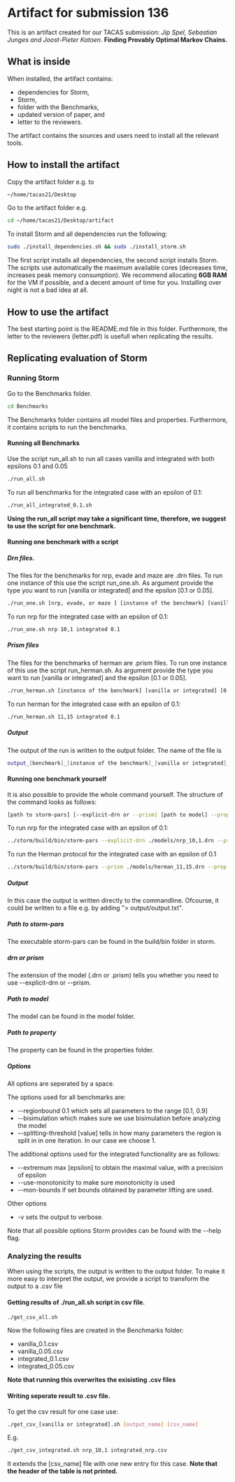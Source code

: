 # Artifact for submission 136


This is an artifact created for our TACAS submission: _Jip Spel, Sebastian Junges and Joost-Pieter Katoen._ **Finding Provably Optimal Markov Chains.**

## What is inside
When installed, the artifact contains:
 * dependencies for Storm,
 * Storm,
 * folder with the Benchmarks, 
 * updated version of paper, and
 * letter to the reviewers.

The artifact contains the sources and users need to install all the relevant tools.

## How to install the artifact
Copy the artifact folder e.g. to 
```sh
~/home/tacas21/Desktop
```
Go to the artifact folder e.g.
```sh
cd ~/home/tacas21/Desktop/artifact
```
To install Storm and all dependencies run the following:
```sh
sudo ./install_dependencies.sh && sudo ./install_storm.sh
```

The first script installs all dependencies, the second script installs Storm. The scripts use automatically the maximum available cores (decreases time, increases peak memory consumption). We recommend allocating
**6GB RAM** for the VM if possible, and a decent amount of time for you.
Installing over night is not a bad idea at all.

## How to use the artifact
The best starting point is the README.md file in this folder. Furthermore, the letter to the reviewers (letter.pdf) is usefull when replicating the results. 

## Replicating evaluation of Storm

### Running Storm
Go to the Benchmarks folder.
```sh
cd Benchmarks
```
The Benchmarks folder contains all model files and properties. Furthermore, it contains scripts to run the benchmarks.

#### Running all Benchmarks
 Use the script run_all.sh to run all cases vanilla and integrated with both epsilons 0.1 and 0.05
 ```sh
 ./run_all.sh
 ```
 To run all benchmarks for the integrated case with an epsilon of 0.1:
 ```sh
 ./run_all_integrated_0.1.sh
 ```
 
 **Using the run_all script may take a significant time, therefore, we suggest to use the script for one benchmark.** 
 
#### Running one benchmark with a script
##### Drn files.
The files for the benchmarks for nrp, evade and maze are .drn files. To run one instance of this use the script run_one.sh. As argument provide the type you want to run [vanilla or integrated] and the epsilon [0.1 or 0.05].
```sh
./run_one.sh [nrp, evade, or maze ] [instance of the benchmark] [vanilla or integrated] [0.1 or 0.05]
```
To run nrp for the integrated case with an epsilon of 0.1:
```sh
./run_one.sh nrp 10,1 integrated 0.1
```

##### Prism files
The files for the benchmarks of herman are .prism files. To run one instance of this use the script run_herman.sh. As argument provide the type you want to run [vanilla or integrated] and the epsilon [0.1 or 0.05].
```sh
./run_herman.sh [instance of the benchmark] [vanilla or integrated] [0.1 or 0.05]
```
To run herman for the integrated case with an epsilon of 0.1:
```sh
./run_herman.sh 11,15 integrated 0.1
```
##### Output
The output of the run is written to the output folder. The name of the file is
```sh
output_[benchmark]_[instance of the benchmark]_[vanilla or integrated]_[0.1 or 0.05].txt
```

#### Running one benchmark yourself
It is also possible to provide the whole command yourself.
The structure of the command looks as follows:
```sh
[path to storm-pars] [--explicit-drn or --prism] [path to model] --prop [path to property] [options]
```
To run nrp for the integrated case with an epsilon of 0.1:
```sh
../storm/build/bin/storm-pars --explicit-drn ./models/nrp_10,1.drn --prop ./properties/property_nrp.prctl --regionbound 0.1 --bisimulation --use-monotonicity --mon-bounds --splitting-threshold 1 --extremum max 0.1
```
To run the Herman protocol for the integrated case with an epsilon of 0.1
```sh
../storm/build/bin/storm-pars --prism ./models/herman_11,15.drn --prop ./properties/property_herman.prctl --regionbound 0.1 --bisimulation --use-monotonicity --mon-bounds --splitting-threshold 1 --extremum max 0.1
```

##### Output
In this case the output is written directly to the commandline. Ofcourse, it could be written to a file e.g. by adding "> output/output.txt". 

##### Path to storm-pars
The executable storm-pars can be found in the build/bin folder in storm.
##### drn or prism
The extension of the model (.drn or .prism) tells you whether you need to use --explicit-drn or --prism.
##### Path to model
The model can be found in the model folder.
##### Path to property
The property can be found in the properties folder.

##### Options
All options are seperated by a space.

The options used for all benchmarks are:
* --regionbound 0.1 which sets all parameters to the range [0.1, 0.9]
* --bisimulation which makes sure we use bisimulation before analyzing the model
* --splitting-threshold [value] tells in how many parameters the region is split in in one iteration. In our case we choose 1.

The additional options used for the integrated functionality are as follows:
* --extremum max [epsilon] to obtain the maximal value, with a precision of epsilon 
* --use-monotonicity to make sure monotonicity is used
* --mon-bounds if set bounds obtained by parameter lifting are used.

Other options
* -v sets the output to verbose.

Note that all possible options Storm provides can be found with the --help flag. 

### Analyzing the results
When using the scripts, the output is written to the output folder.
To make it more easy to interpret the output, we provide a script to transform the output to a .csv file
#### Getting results of ./run_all.sh script in csv file.
```sh
./get_csv_all.sh
```
Now the following files are created in the Benchmarks folder:
* vanilla_0.1.csv
* vanilla_0.05.csv
* integrated_0.1.csv
* integrated_0.05.csv

**Note that running this overwrites the exisisting .csv files**

#### Writing seperate result to .csv file.
To get the csv result for one case use:
```sh
./get_csv_[vanilla or integrated].sh [output_name] [csv_name]
```
E.g.
```sh
./get_csv_integrated.sh nrp_10,1 integrated_nrp.csv
```

It extends the [csv_name] file with one new entry for this case.
**Note that the header of the table is not printed.**


